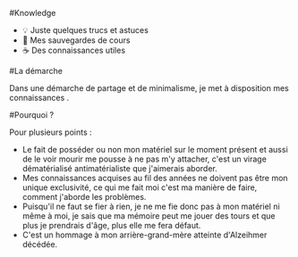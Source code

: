 #Knowledge

* 💡 Juste quelques trucs et astuces
* 📂 Mes sauvegardes de cours
* ☕ Des connaissances utiles


#La démarche

Dans une démarche de partage et de minimalisme, je met à disposition mes connaissances .


#Pourquoi ? 

Pour plusieurs points : 

* Le fait de posséder ou non mon matériel sur le moment présent et aussi de le voir mourir me pousse à ne pas m'y attacher, c'est un virage dématérialisé antimatérialiste que j'aimerais aborder.
* Mes connaissances acquises au fil des années ne doivent pas être mon unique exclusivité, ce qui me fait moi c'est ma manière de faire, comment j'aborde les problèmes.
* Puisqu'il ne faut se fier à rien, je ne me fie donc pas à mon matériel ni même à moi, je sais que ma mémoire peut me jouer des tours et que plus je prendrais d'âge, plus elle me fera défaut.
* C'est un hommage à mon arrière-grand-mère atteinte d'Alzeihmer décédée.



